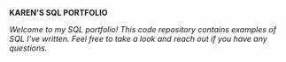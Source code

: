 **KAREN'S SQL PORTFOLIO**

*Welcome to my SQL portfolio! This code repository contains examples of SQL I've written. Feel free to take a look and reach out if you have any questions.*


